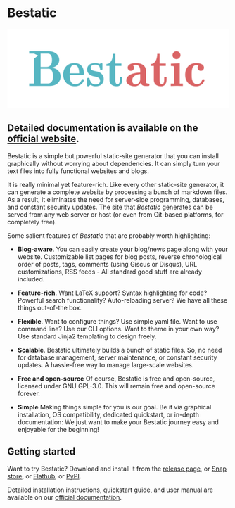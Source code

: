 # Bestatic

![Screenshot of a comment on a GitHub issue showing an image, added in the Markdown, of an Octocat smiling and raising a tentacle.](https://raw.githubusercontent.com/tatsatb/bestatic/main/favicon_package/Bestatic_Logo_svg.svg)

## Detailed documentation is available on the [official website](https://www.bestaticpy.com/).

Bestatic is a simple but powerful static-site generator that you can install graphically without worrying about dependencies. It can simply turn your text files into fully functional websites and blogs.

It is really minimal yet feature-rich. Like every other static-site generator,
it can generate a complete website by processing a bunch of markdown files. As a result, 
it eliminates the need for server-side programming, databases, and constant security updates. The site that _Bestatic_ generates can be served from any web server or host (or even from Git-based platforms, for completely free). 

Some salient features of _Bestatic_ that are probably worth highlighting:

-  **Blog-aware**. You can easily create your blog/news page along with your website. Customizable list pages for blog posts, reverse chronological order of posts, tags, comments (using Giscus or Disqus), URL customizations, RSS feeds - All standard good stuff are already included.


-  **Feature-rich**. Want LaTeX support? Syntax highlighting for code? Powerful search functionality? Auto-reloading server? We have all these things out-of-the box.



- **Flexible**. Want to configure things? Use simple yaml file. Want to use command line? Use our CLI options. Want to theme in your own way? Use standard Jinja2 templating to design freely.


-  **Scalable**. Bestatic ultimately builds a bunch of static files. So, no need for database management, server maintenance, or constant security updates. A hassle-free way to manage large-scale websites.

-  **Free and open-source** Of course, Bestatic is free and open-source, licensed under GNU GPL-3.0. This will remain free and open-source forever.


-  **Simple** Making things simple for you is our goal. Be it via graphical installation, OS compatibility, dedicated quickstart, or in-depth documentation: We just want to make your Bestatic journey easy and enjoyable for the beginning!


## Getting started

Want to try Bestatic? Download and install it from the [release page](https://github.com/tatsatb/bestatic/releases/latest), or [Snap store](https://snapcraft.io/bestatic), or [Flathub](https://flathub.org/apps/com.bestaticpy.bestatic), or [PyPI](https://pypi.org/project/Bestatic/). 

Detailed installation instructions, quickstart guide, and user manual are available on our [official documentation](https://www.bestaticpy.com/docs/). 

  

